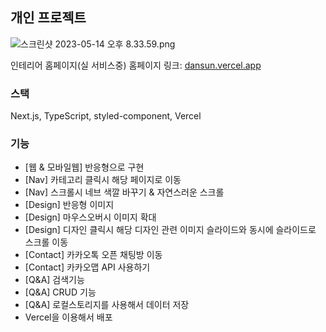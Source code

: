 ## 개인 프로젝트

![스크린샷 2023-05-14 오후 8.33.59.png](https://s3-us-west-2.amazonaws.com/secure.notion-static.com/2c5ae8fc-4f90-4687-b1b9-86a126cb2405/%E1%84%89%E1%85%B3%E1%84%8F%E1%85%B3%E1%84%85%E1%85%B5%E1%86%AB%E1%84%89%E1%85%A3%E1%86%BA_2023-05-14_%E1%84%8B%E1%85%A9%E1%84%92%E1%85%AE_8.33.59.png)

인테리어 홈페이지(실 서비스중)
홈페이지 링크: [dansun.vercel.app](https://dansun.vercel.app/)

### 스택
Next.js, TypeScript, styled-component, Vercel

### 기능
- [웹 & 모바일웹] 반응형으로 구현
- [Nav] 카테고리 클릭시 해당 페이지로 이동 
- [Nav] 스크롤시 네브 색깔 바꾸기 & 자연스러운 스크롤 
- [Design] 반응형 이미지 
- [Design] 마우스오버시 이미지 확대 
- [Design] 디자인 클릭시 해당 디자인 관련 이미지 슬라이드와 동시에 슬라이드로 스크롤 이동
- [Contact] 카카오톡 오픈 채팅방 이동
- [Contact] 카카오맵 API 사용하기
- [Q&A] 검색기능
- [Q&A] CRUD 기능
- [Q&A] 로컬스토리지를 사용해서 데이터 저장
- Vercel을 이용해서 배포
